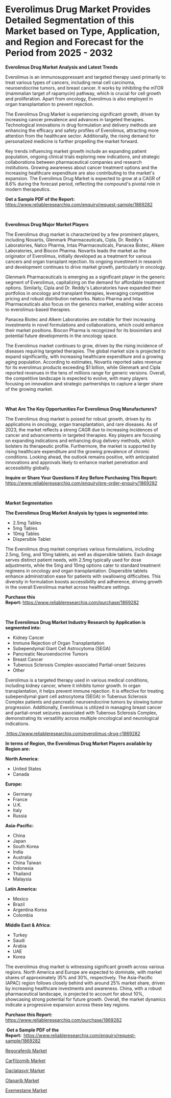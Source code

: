<p><h1>Everolimus Drug Market Provides Detailed Segmentation of this Market based on Type, Application, and Region and Forecast for the Period from 2025 - 2032</h1></p><p><strong>Everolimus Drug Market Analysis and Latest Trends</strong></p>
<p><p>Everolimus is an immunosuppressant and targeted therapy used primarily to treat various types of cancers, including renal cell carcinoma, neuroendocrine tumors, and breast cancer. It works by inhibiting the mTOR (mammalian target of rapamycin) pathway, which is crucial for cell growth and proliferation. Apart from oncology, Everolimus is also employed in organ transplantation to prevent rejection. </p><p>The Everolimus Drug Market is experiencing significant growth, driven by increasing cancer prevalence and advances in targeted therapies. Technological innovations in drug formulation and delivery methods are enhancing the efficacy and safety profiles of Everolimus, attracting more attention from the healthcare sector. Additionally, the rising demand for personalized medicine is further propelling the market forward.</p><p>Key trends influencing market growth include an expanding patient population, ongoing clinical trials exploring new indications, and strategic collaborations between pharmaceutical companies and research institutions. Growing awareness about cancer treatment options and the increasing healthcare expenditure are also contributing to the market's expansion. The Everolimus Drug Market is expected to grow at a CAGR of 8.6% during the forecast period, reflecting the compound's pivotal role in modern therapeutics.</p></p>
<p><strong>Get a Sample PDF of the Report:&nbsp;</strong> <a href="https://www.reliableresearchiq.com/enquiry/request-sample/1869282?utm_campaign=1159&utm_medium=2&utm_source=Github&utm_content=ia&utm_term=08032025&utm_id=everolimus-drug">https://www.reliableresearchiq.com/enquiry/request-sample/1869282</a></p>
<p>&nbsp;</p>
<p><strong>Everolimus Drug Major Market Players</strong></p>
<p><p>The Everolimus drug market is characterized by a few prominent players, including Novartis, Glenmark Pharmaceuticals, Cipla, Dr. Reddy's Laboratories, Natco Pharma, Intas Pharmaceuticals, Panacea Biotec, Alkem Laboratories, and Biocon Pharma. Novartis leads the market as the originator of Everolimus, initially developed as a treatment for various cancers and organ transplant rejection. Its ongoing investment in research and development continues to drive market growth, particularly in oncology.</p><p>Glenmark Pharmaceuticals is emerging as a significant player in the generic segment of Everolimus, capitalizing on the demand for affordable treatment options. Similarly, Cipla and Dr. Reddy's Laboratories have expanded their portfolios in oncology and transplant therapies, leveraging competitive pricing and robust distribution networks. Natco Pharma and Intas Pharmaceuticals also focus on the generics market, enabling wider access to everolimus-based therapies. </p><p>Panacea Biotec and Alkem Laboratories are notable for their increasing investments in novel formulations and collaborations, which could enhance their market positions. Biocon Pharma is recognized for its biosimilars and potential future developments in the oncology space.</p><p>The Everolimus market continues to grow, driven by the rising incidence of diseases requiring targeted therapies. The global market size is projected to expand significantly, with increasing healthcare expenditure and a growing aging population. According to estimates, Novartis reported sales revenue for its everolimus products exceeding $1 billion, while Glenmark and Cipla reported revenues in the tens of millions range for generic versions. Overall, the competitive landscape is expected to evolve, with many players focusing on innovation and strategic partnerships to capture a larger share of the growing market.</p></p>
<p>&nbsp;</p>
<p><strong>What Are The Key Opportunities For Everolimus Drug Manufacturers?</strong></p>
<p><p>The Everolimus drug market is poised for robust growth, driven by its applications in oncology, organ transplantation, and rare diseases. As of 2023, the market reflects a strong CAGR due to increasing incidences of cancer and advancements in targeted therapies. Key players are focusing on expanding indications and enhancing drug delivery methods, which bolsters its therapeutic profile. Furthermore, the market is supported by rising healthcare expenditure and the growing prevalence of chronic conditions. Looking ahead, the outlook remains positive, with anticipated innovations and approvals likely to enhance market penetration and accessibility globally.</p></p>
<p><strong>Inquire or Share Your Questions If Any Before Purchasing This Report:</strong> <a href="https://www.reliableresearchiq.com/enquiry/pre-order-enquiry/1869282?utm_campaign=1159&utm_medium=2&utm_source=Github&utm_content=ia&utm_term=08032025&utm_id=everolimus-drug">https://www.reliableresearchiq.com/enquiry/pre-order-enquiry/1869282</a></p>
<p>&nbsp;</p>
<p><strong>Market Segmentation</strong></p>
<p><strong>The Everolimus Drug Market Analysis by types is segmented into:</strong></p>
<p><ul><li>2.5mg Tables</li><li>5mg Tables</li><li>10mg Tables</li><li>Dispersible Tablet</li></ul></p>
<p><p>The Everolimus drug market comprises various formulations, including 2.5mg, 5mg, and 10mg tablets, as well as dispersible tablets. Each dosage serves distinct patient needs, with 2.5mg typically used for dose adjustments, while the 5mg and 10mg options cater to standard treatment regimens in oncology and organ transplantation. Dispersible tablets enhance administration ease for patients with swallowing difficulties. This diversity in formulation boosts accessibility and adherence, driving growth in the overall Everolimus market across healthcare settings.</p></p>
<p><strong>Purchase this Report:&nbsp;</strong><a href="https://www.reliableresearchiq.com/purchase/1869282?utm_campaign=1159&utm_medium=2&utm_source=Github&utm_content=ia&utm_term=08032025&utm_id=everolimus-drug">https://www.reliableresearchiq.com/purchase/1869282</a></p>
<p>&nbsp;</p>
<p><strong>The Everolimus Drug Market Industry Research by Application is segmented into:</strong></p>
<p><ul><li>Kidney Cancer</li><li>Immune Rejection of Organ Transplantation</li><li>Subependymal Giant Cell Astrocytoma (SEGA)</li><li>Pancreatic Neuroendocrine Tumors</li><li>Breast Cancer</li><li>Tuberous Sclerosis Complex-associated Partial-onset Seizures</li><li>Other</li></ul></p>
<p><p>Everolimus is a targeted therapy used in various medical conditions, including kidney cancer, where it inhibits tumor growth. In organ transplantation, it helps prevent immune rejection. It is effective for treating subependymal giant cell astrocytoma (SEGA) in Tuberous Sclerosis Complex patients and pancreatic neuroendocrine tumors by slowing tumor progression. Additionally, Everolimus is utilized in managing breast cancer and partial-onset seizures associated with Tuberous Sclerosis Complex, demonstrating its versatility across multiple oncological and neurological indications.</p></p>
<p><a href="https://www.reliableresearchiq.com/everolimus-drug-r1869282?utm_campaign=1159&utm_medium=2&utm_source=Github&utm_content=ia&utm_term=08032025&utm_id=everolimus-drug">&nbsp;https://www.reliableresearchiq.com/everolimus-drug-r1869282</a></p>
<p><strong>In terms of Region, the Everolimus Drug Market Players available by Region are:</strong></p>
<p>
    <p> <strong> North America: </strong>
        <ul>
            <li>United States</li>
            <li>Canada</li>
        </ul>
        </p> 
    <p> <strong> Europe: </strong>
        <ul>
            <li>Germany</li>
            <li>France</li>
            <li>U.K.</li>
            <li>Italy</li>
            <li>Russia</li>
        </ul>
        </p> 
    <p> <strong> Asia-Pacific: </strong>
        <ul>
            <li>China</li>
            <li>Japan</li>
            <li>South Korea</li>
            <li>India</li>
            <li>Australia</li>
            <li>China Taiwan</li>
            <li>Indonesia</li>
            <li>Thailand</li>
            <li>Malaysia</li>
        </ul>
        </p> 
    <p> <strong> Latin America: </strong>
        <ul>
            <li>Mexico</li>
            <li>Brazil</li>
            <li>Argentina Korea</li>
            <li>Colombia</li>
        </ul>
        </p> 
    <p> <strong> Middle East & Africa: </strong>
        <ul>
            <li>Turkey</li>
            <li>Saudi</li>
            <li>Arabia</li>
            <li>UAE</li>
            <li>Korea</li>
        </ul>
    </p>
    </p>
<p><p>The everolimus drug market is witnessing significant growth across various regions. North America and Europe are expected to dominate, with market shares of approximately 35% and 30%, respectively. The Asia-Pacific (APAC) region follows closely behind with around 25% market share, driven by increasing healthcare investments and awareness. China, with a robust pharmaceutical landscape, is projected to account for about 10%, showcasing strong potential for future growth. Overall, the market dynamics indicate a progressive expansion across these key regions.</p></p>
<p><strong>Purchase this Report: </strong><a href="https://www.reliableresearchiq.com/purchase/1869282?utm_campaign=1159&utm_medium=2&utm_source=Github&utm_content=ia&utm_term=08032025&utm_id=everolimus-drug">https://www.reliableresearchiq.com/purchase/1869282</a></p>
<p>&nbsp;<strong>Get a Sample PDF of the Report:&nbsp;&nbsp;</strong><a href="https://www.reliableresearchiq.com/enquiry/request-sample/1869282?utm_campaign=1159&utm_medium=2&utm_source=Github&utm_content=ia&utm_term=08032025&utm_id=everolimus-drug">https://www.reliableresearchiq.com/enquiry/request-sample/1869282</a></p>
<p><strong></strong></p>
<p><p><a href="https://github.com/tamerlgwilt/Market-Research-Report-List-1/blob/main/regorafenib-market.md?utm_campaign=1159&utm_medium=2&utm_source=Github&utm_content=ia&utm_term=08032025&utm_id=everolimus-drug">Regorafenib Market</a></p><p><a href="https://github.com/safatabhee/Market-Research-Report-List-1/blob/main/carfilzomib-market.md?utm_campaign=1159&utm_medium=2&utm_source=Github&utm_content=ia&utm_term=08032025&utm_id=everolimus-drug">Carfilzomib Market</a></p><p><a href="https://github.com/rwanjamiul/Market-Research-Report-List-1/blob/main/daclatasvir-market.md?utm_campaign=1159&utm_medium=2&utm_source=Github&utm_content=ia&utm_term=08032025&utm_id=everolimus-drug">Daclatasvir Market</a></p><p><a href="https://github.com/sivyerloucks/Market-Research-Report-List-1/blob/main/olaparib-market.md?utm_campaign=1159&utm_medium=2&utm_source=Github&utm_content=ia&utm_term=08032025&utm_id=everolimus-drug">Olaparib Market</a></p><p><a href="https://github.com/resiebustin/Market-Research-Report-List-1/blob/main/exemestane-market.md?utm_campaign=1159&utm_medium=2&utm_source=Github&utm_content=ia&utm_term=08032025&utm_id=everolimus-drug">Exemestane Market</a></p></p>